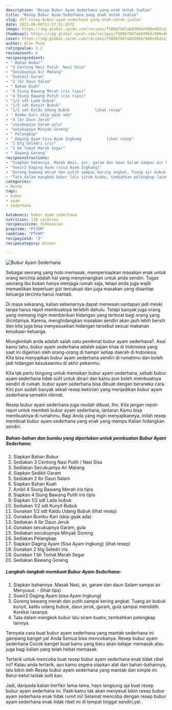 ```yaml
---
description: "Resep Bubur Ayam Sederhana yang enak Untuk Jualan"
title: "Resep Bubur Ayam Sederhana yang enak Untuk Jualan"
slug: 457-resep-bubur-ayam-sederhana-yang-enak-untuk-jualan
date: 2021-06-06T11:57:51.837Z
image: https://img-global.cpcdn.com/recipes/f500b74d7ab8396d/680x482cq70/bubur-ayam-sederhana-foto-resep-utama.jpg
thumbnail: https://img-global.cpcdn.com/recipes/f500b74d7ab8396d/680x482cq70/bubur-ayam-sederhana-foto-resep-utama.jpg
cover: https://img-global.cpcdn.com/recipes/f500b74d7ab8396d/680x482cq70/bubur-ayam-sederhana-foto-resep-utama.jpg
author: Alan Pena
ratingvalue: 3.2
reviewcount: 6
recipeingredient:
- " Bahan Bubur"
- "3 Centong Nasi Putih  Nasi Sisa"
- "Secukupnya Air Matang"
- "Sedikit Garam"
- "2 lbr Daun Salam"
- " Bahan Kuah"
- "4 Siung Bawang Merah iris tipis"
- "4 Siung Bawang Putih iris tipis"
- "1/2 sdt Lada bubuk"
- "1/2 sdt Kunyit Bubuk"
- "1/2 sdt Kaldu Udang Bubuk           lihat resep"
- " Bumbu Kari skip gaak ada"
- "4 lbr Daun Jeruk"
- "secukupnya Garam gula"
- "secukupnya Minyak Goreng"
- " Pelangkap"
- " Daging Ayam Sisa Ayam Ingkung           lihat resep"
- "2 btg Seledri iris"
- "1 bh Tomat Merah Segar"
- " Bawang Goreng"
recipeinstructions:
- "Siapkan bahannya. Masak Nasi, air, garam dan daun Salam sampai air Menyusut.           (lihat tips)"
- "Suwir2 Daging Ayam (sisa Ayam Ingkung)"
- "Goreng bawang merah dan putih sampai kering angkat. Tuang air bubuk kunyit, kaldu udang bubuk, daun jeruk, garam, gula sampai mendidih. Koreksi rasanya."
- "Tata dalam mangkok bubur lalu siram kuahx, tambahkan pelengkap lainnya."
categories:
- Resep
tags:
- bubur
- ayam
- sederhana

katakunci: bubur ayam sederhana 
nutrition: 110 calories
recipecuisine: Indonesian
preptime: "PT35M"
cooktime: "PT49M"
recipeyield: "3"
recipecategory: Dinner

---
```



![Bubur Ayam Sederhana](https://img-global.cpcdn.com/recipes/f500b74d7ab8396d/680x482cq70/bubur-ayam-sederhana-foto-resep-utama.jpg)

Sebagai seorang yang hobi memasak, mempersiapkan masakan enak untuk orang tercinta adalah hal yang menyenangkan untuk anda sendiri. Tugas seorang ibu bukan hanya menjaga rumah saja, tetapi anda juga wajib memastikan keperluan gizi tercukupi dan juga masakan yang disantap keluarga tercinta harus mantab.

Di masa  sekarang, kalian sebenarnya dapat memesan santapan jadi meski tanpa harus repot membuatnya terlebih dahulu. Tetapi banyak juga orang yang memang ingin memberikan hidangan yang terlezat bagi orang yang dicintainya. Karena, menghidangkan masakan sendiri akan jauh lebih bersih dan kita juga bisa menyesuaikan hidangan tersebut sesuai makanan kesukaan keluarga. 



Mungkinkah anda adalah salah satu penikmat bubur ayam sederhana?. Asal kamu tahu, bubur ayam sederhana adalah sajian khas di Indonesia yang saat ini digemari oleh orang-orang di hampir setiap daerah di Indonesia. Kita bisa menyajikan bubur ayam sederhana sendiri di rumahmu dan boleh jadi hidangan kesukaanmu di akhir pekanmu.

Kita tak perlu bingung untuk memakan bubur ayam sederhana, sebab bubur ayam sederhana tidak sulit untuk dicari dan kamu pun boleh membuatnya sendiri di rumah. bubur ayam sederhana bisa dibuat dengan beraneka cara. Kini pun sudah banyak sekali resep kekinian yang menjadikan bubur ayam sederhana semakin nikmat.

Resep bubur ayam sederhana juga mudah dibuat, lho. Kita jangan repot-repot untuk membeli bubur ayam sederhana, lantaran Kamu bisa membuatnya di rumahmu. Bagi Anda yang ingin menyajikannya, inilah resep membuat bubur ayam sederhana yang enak yang mampu Kalian hidangkan sendiri.

<!--inarticleads1-->

##### Bahan-bahan dan bumbu yang diperlukan untuk pembuatan Bubur Ayam Sederhana:

1. Siapkan  Bahan Bubur
1. Sediakan 3 Centong Nasi Putih / Nasi Sisa
1. Sediakan Secukupnya Air Matang
1. Siapkan Sedikit Garam
1. Sediakan 2 lbr Daun Salam
1. Siapkan  Bahan Kuah
1. Ambil 4 Siung Bawang Merah iris tipis
1. Siapkan 4 Siung Bawang Putih iris tipis
1. Siapkan 1/2 sdt Lada bubuk
1. Sediakan 1/2 sdt Kunyit Bubuk
1. Gunakan 1/2 sdt Kaldu Udang Bubuk           (lihat resep)
1. Gunakan  Bumbu Kari (skip gaak ada)
1. Sediakan 4 lbr Daun Jeruk
1. Gunakan secukupnya Garam, gula
1. Sediakan secukupnya Minyak Goreng
1. Sediakan  Pelangkap
1. Siapkan  Daging Ayam (Sisa Ayam Ingkung)           (lihat resep)
1. Gunakan 2 btg Seledri iris
1. Gunakan 1 bh Tomat Merah Segar
1. Sediakan  Bawang Goreng




<!--inarticleads2-->

##### Langkah-langkah membuat Bubur Ayam Sederhana:

1. Siapkan bahannya. Masak Nasi, air, garam dan daun Salam sampai air Menyusut. -           (lihat tips)
1. Suwir2 Daging Ayam (sisa Ayam Ingkung)
1. Goreng bawang merah dan putih sampai kering angkat. Tuang air bubuk kunyit, kaldu udang bubuk, daun jeruk, garam, gula sampai mendidih. Koreksi rasanya.
1. Tata dalam mangkok bubur lalu siram kuahx, tambahkan pelengkap lainnya.




Ternyata cara buat bubur ayam sederhana yang mantab sederhana ini gampang banget ya! Anda Semua bisa mencobanya. Resep bubur ayam sederhana Cocok banget buat kamu yang baru akan belajar memasak atau juga bagi kalian yang telah hebat memasak.

Tertarik untuk mencoba buat resep bubur ayam sederhana enak tidak ribet ini? Kalau anda tertarik, ayo kamu segera siapkan alat dan bahan-bahannya, lalu bikin deh Resep bubur ayam sederhana yang mantab dan simple ini. Betul-betul taidak sulit kan. 

Jadi, daripada kalian berfikir lama-lama, hayo langsung aja buat resep bubur ayam sederhana ini. Pasti kamu tak akan menyesal bikin resep bubur ayam sederhana enak tidak rumit ini! Selamat mencoba dengan resep bubur ayam sederhana enak tidak ribet ini di tempat tinggal sendiri,ya!.

